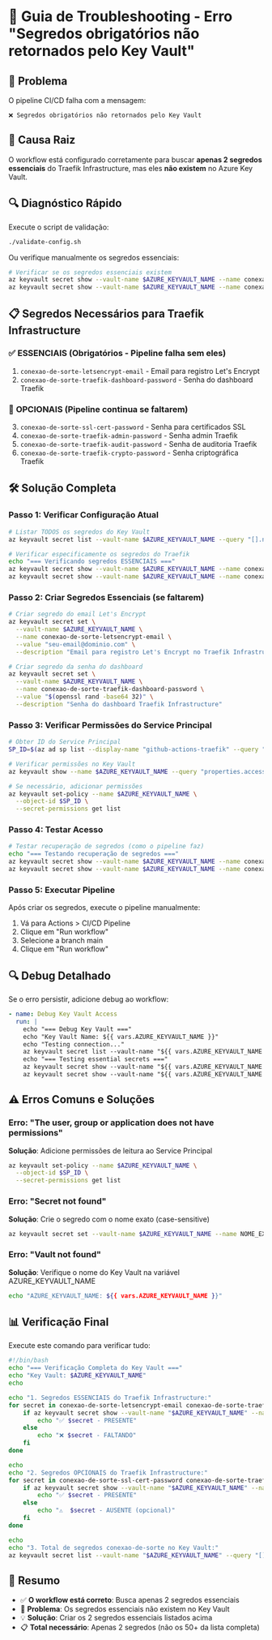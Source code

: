 # 🔧 Guia de Troubleshooting - Erro "Segredos obrigatórios não retornados pelo Key Vault"

## 🚨 Problema
O pipeline CI/CD falha com a mensagem:
```
❌ Segredos obrigatórios não retornados pelo Key Vault
```

## 🎯 Causa Raiz
O workflow está configurado corretamente para buscar **apenas 2 segredos essenciais** do Traefik Infrastructure, mas eles **não existem** no Azure Key Vault.

## 🔍 Diagnóstico Rápido

Execute o script de validação:
```bash
./validate-config.sh
```

Ou verifique manualmente os segredos essenciais:
```bash
# Verificar se os segredos essenciais existem
az keyvault secret show --vault-name $AZURE_KEYVAULT_NAME --name conexao-de-sorte-letsencrypt-email
az keyvault secret show --vault-name $AZURE_KEYVAULT_NAME --name conexao-de-sorte-traefik-dashboard-password
```

## 📋 Segredos Necessários para Traefik Infrastructure

### ✅ **ESSENCIAIS** (Obrigatórios - Pipeline falha sem eles)
1. `conexao-de-sorte-letsencrypt-email` - Email para registro Let's Encrypt
2. `conexao-de-sorte-traefik-dashboard-password` - Senha do dashboard Traefik

### 🔶 **OPCIONAIS** (Pipeline continua se faltarem)
3. `conexao-de-sorte-ssl-cert-password` - Senha para certificados SSL
4. `conexao-de-sorte-traefik-admin-password` - Senha admin Traefik
5. `conexao-de-sorte-traefik-audit-password` - Senha de auditoria Traefik
6. `conexao-de-sorte-traefik-crypto-password` - Senha criptográfica Traefik

## 🛠️ Solução Completa

### Passo 1: Verificar Configuração Atual
```bash
# Listar TODOS os segredos do Key Vault
az keyvault secret list --vault-name $AZURE_KEYVAULT_NAME --query "[].name" -o tsv | grep conexao-de-sorte

# Verificar especificamente os segredos do Traefik
echo "=== Verificando segredos ESSENCIAIS ==="
az keyvault secret show --vault-name $AZURE_KEYVAULT_NAME --name conexao-de-sorte-letsencrypt-email --query "name,id" -o tsv || echo "❌ FALTANDO: conexao-de-sorte-letsencrypt-email"
az keyvault secret show --vault-name $AZURE_KEYVAULT_NAME --name conexao-de-sorte-traefik-dashboard-password --query "name,id" -o tsv || echo "❌ FALTANDO: conexao-de-sorte-traefik-dashboard-password"
```

### Passo 2: Criar Segredos Essenciais (se faltarem)
```bash
# Criar segredo do email Let's Encrypt
az keyvault secret set \
  --vault-name $AZURE_KEYVAULT_NAME \
  --name conexao-de-sorte-letsencrypt-email \
  --value "seu-email@dominio.com" \
  --description "Email para registro Let's Encrypt no Traefik Infrastructure"

# Criar segredo da senha do dashboard
az keyvault secret set \
  --vault-name $AZURE_KEYVAULT_NAME \
  --name conexao-de-sorte-traefik-dashboard-password \
  --value "$(openssl rand -base64 32)" \
  --description "Senha do dashboard Traefik Infrastructure"
```

### Passo 3: Verificar Permissões do Service Principal
```bash
# Obter ID do Service Principal
SP_ID=$(az ad sp list --display-name "github-actions-traefik" --query "[0].id" -o tsv)

# Verificar permissões no Key Vault
az keyvault show --name $AZURE_KEYVAULT_NAME --query "properties.accessPolicies[?objectId=='$SP_ID'].permissions.secrets" -o tsv

# Se necessário, adicionar permissões
az keyvault set-policy --name $AZURE_KEYVAULT_NAME \
  --object-id $SP_ID \
  --secret-permissions get list
```

### Passo 4: Testar Acesso
```bash
# Testar recuperação de segredos (como o pipeline faz)
echo "=== Testando recuperação de segredos ==="
az keyvault secret show --vault-name $AZURE_KEYVAULT_NAME --name conexao-de-sorte-letsencrypt-email --query value -o tsv
az keyvault secret show --vault-name $AZURE_KEYVAULT_NAME --name conexao-de-sorte-traefik-dashboard-password --query value -o tsv
```

### Passo 5: Executar Pipeline
Após criar os segredos, execute o pipeline manualmente:
1. Vá para Actions > CI/CD Pipeline
2. Clique em "Run workflow"
3. Selecione a branch main
4. Clique em "Run workflow"

## 🔍 Debug Detalhado

Se o erro persistir, adicione debug ao workflow:

```yaml
- name: Debug Key Vault Access
  run: |
    echo "=== Debug Key Vault ==="
    echo "Key Vault Name: ${{ vars.AZURE_KEYVAULT_NAME }}"
    echo "Testing connection..."
    az keyvault secret list --vault-name "${{ vars.AZURE_KEYVAULT_NAME }}" --query "[].name" -o tsv | grep conexao-de-sorte || echo "No conexao-de-sorte secrets found"
    echo "=== Testing essential secrets ==="
    az keyvault secret show --vault-name "${{ vars.AZURE_KEYVAULT_NAME }}" --name conexao-de-sorte-letsencrypt-email --query "name" -o tsv || echo "❌ Email secret not found"
    az keyvault secret show --vault-name "${{ vars.AZURE_KEYVAULT_NAME }}" --name conexao-de-sorte-traefik-dashboard-password --query "name" -o tsv || echo "❌ Dashboard password not found"
```

## ⚠️ Erros Comuns e Soluções

### Erro: "The user, group or application does not have permissions"
**Solução**: Adicione permissões de leitura ao Service Principal
```bash
az keyvault set-policy --name $AZURE_KEYVAULT_NAME \
  --object-id $SP_ID \
  --secret-permissions get list
```

### Erro: "Secret not found"
**Solução**: Crie o segredo com o nome exato (case-sensitive)
```bash
az keyvault secret set --vault-name $AZURE_KEYVAULT_NAME --name NOME_EXATO --value "valor"
```

### Erro: "Vault not found"
**Solução**: Verifique o nome do Key Vault na variável AZURE_KEYVAULT_NAME
```bash
echo "AZURE_KEYVAULT_NAME: ${{ vars.AZURE_KEYVAULT_NAME }}"
```

## 📊 Verificação Final

Execute este comando para verificar tudo:
```bash
#!/bin/bash
echo "=== Verificação Completa do Key Vault ==="
echo "Key Vault: $AZURE_KEYVAULT_NAME"
echo

echo "1. Segredos ESSENCIAIS do Traefik Infrastructure:"
for secret in conexao-de-sorte-letsencrypt-email conexao-de-sorte-traefik-dashboard-password; do
    if az keyvault secret show --vault-name "$AZURE_KEYVAULT_NAME" --name "$secret" &>/dev/null; then
        echo "✅ $secret - PRESENTE"
    else
        echo "❌ $secret - FALTANDO"
    fi
done

echo
echo "2. Segredos OPCIONAIS do Traefik Infrastructure:"
for secret in conexao-de-sorte-ssl-cert-password conexao-de-sorte-traefik-admin-password conexao-de-sorte-traefik-audit-password conexao-de-sorte-traefik-crypto-password; do
    if az keyvault secret show --vault-name "$AZURE_KEYVAULT_NAME" --name "$secret" &>/dev/null; then
        echo "✅ $secret - PRESENTE"
    else
        echo "⚠️  $secret - AUSENTE (opcional)"
    fi
done

echo
echo "3. Total de segredos conexao-de-sorte no Key Vault:"
az keyvault secret list --vault-name "$AZURE_KEYVAULT_NAME" --query "[].name" -o tsv | grep -c "conexao-de-sorte" || echo "0"
```

## 🎯 Resumo

- ✅ **O workflow está correto**: Busca apenas 2 segredos essenciais
- 🔧 **Problema**: Os segredos essenciais não existem no Key Vault
- 💡 **Solução**: Criar os 2 segredos essenciais listados acima
- 📋 **Total necessário**: Apenas 2 segredos (não os 50+ da lista completa)